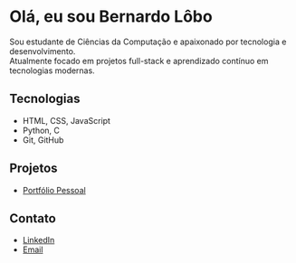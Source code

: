 # Olá, eu sou Bernardo Lôbo 

Sou estudante de Ciências da Computação e apaixonado por tecnologia e desenvolvimento.  
Atualmente focado em projetos full-stack e aprendizado contínuo em tecnologias modernas.

## Tecnologias
- HTML, CSS, JavaScript
- Python, C
- Git, GitHub

## Projetos
- [Portfólio Pessoal](https://github.com/bernardolobo19/bernardolobo/tree/989197459311c9936523019e39fe6f3f46d4fa3d/Portfolio)

## Contato
- [LinkedIn](https://www.linkedin.com/in/bernardolobo19)
- [Email](mailto:bernardoaugustolobo@hotmail.com)
